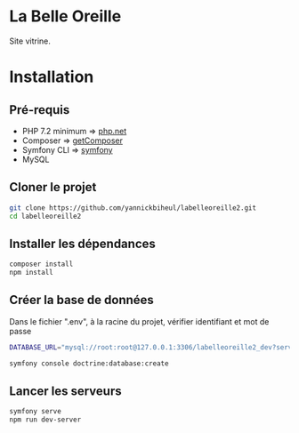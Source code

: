 # La Belle Oreille
Site vitrine.

# Installation
## Pré-requis
* PHP 7.2 minimum => [php.net](https://www.php.net/downloads)
* Composer => [getComposer](https://getcomposer.org/download/)
* Symfony CLI => [symfony](https://symfony.com/download)
* MySQL

## Cloner le projet
```bash
git clone https://github.com/yannickbiheul/labelleoreille2.git
cd labelleoreille2
```
## Installer les dépendances
```bash
composer install
npm install
```
## Créer la base de données
Dans le fichier ".env", à la racine du projet, vérifier identifiant et mot de passe
```bash
DATABASE_URL="mysql://root:root@127.0.0.1:3306/labelleoreille2_dev?serverVersion=5.7"
```
```bash
symfony console doctrine:database:create
```
## Lancer les serveurs
```bash
symfony serve
npm run dev-server
```